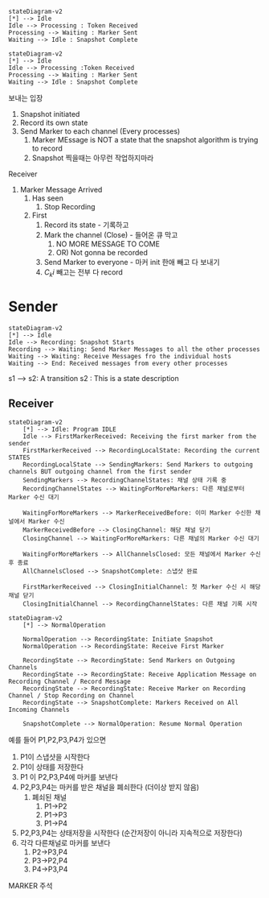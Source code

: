 ```mermaid
stateDiagram-v2
[*] --> Idle
Idle --> Processing : Token Received
Processing --> Waiting : Marker Sent
Waiting --> Idle : Snapshot Complete
```

```mermaid
stateDiagram-v2
[*] --> Idle
Idle --> Processing :Token Received
Processing --> Waiting : Marker Sent
Waiting --> Idle : Snapshot Complete
```

보내는 입장
1. Snapshot initiated
2. Record its own state
3. Send Marker to each channel (Every processes)
	1. Marker MEssage is NOT a state that the snapshot algorithm is trying to record
	2. Snapshot 찍을때는 아무런 작업하지마라

Receiver
1. Marker Message Arrived
	1. Has seen
		1. Stop Recording
	2. First
		1. Record its state - 기록하고
		2. Mark the channel (Close) - 들어온 큐 막고
			1. NO MORE MESSAGE TO COME
			2. OR) Not gonna be recorded
		3. Send Marker to everyone - 마커 init 한애 빼고 다 보내기
		4. $C_ki$ 빼고는 전부 다 record


# Sender
```mermaid
stateDiagram-v2
[*] --> Idle
Idle --> Recording: Snapshot Starts
Recording --> Waiting: Send Marker Messages to all the other processes
Waiting --> Waiting: Receive Messages fro the individual hosts
Waiting --> End: Received messages from every other processes
```
s1 --> s2: A transition
s2 : This is a state description

## Receiver


```mermaid
stateDiagram-v2
    [*] --> Idle: Program IDLE
    Idle --> FirstMarkerReceived: Receiving the first marker from the sender
    FirstMarkerReceived --> RecordingLocalState: Recording the current STATES
    RecordingLocalState --> SendingMarkers: Send Markers to outgoing channels BUT outgoing channel from the first sender
    SendingMarkers --> RecordingChannelStates: 채널 상태 기록 중
    RecordingChannelStates --> WaitingForMoreMarkers: 다른 채널로부터 Marker 수신 대기

    WaitingForMoreMarkers --> MarkerReceivedBefore: 이미 Marker 수신한 채널에서 Marker 수신
    MarkerReceivedBefore --> ClosingChannel: 해당 채널 닫기
    ClosingChannel --> WaitingForMoreMarkers: 다른 채널의 Marker 수신 대기

    WaitingForMoreMarkers --> AllChannelsClosed: 모든 채널에서 Marker 수신 후 종료
    AllChannelsClosed --> SnapshotComplete: 스냅샷 완료

    FirstMarkerReceived --> ClosingInitialChannel: 첫 Marker 수신 시 해당 채널 닫기
    ClosingInitialChannel --> RecordingChannelStates: 다른 채널 기록 시작
```

```mermaid
stateDiagram-v2
    [*] --> NormalOperation

    NormalOperation --> RecordingState: Initiate Snapshot
    NormalOperation --> RecordingState: Receive First Marker

    RecordingState --> RecordingState: Send Markers on Outgoing Channels
    RecordingState --> RecordingState: Receive Application Message on Recording Channel / Record Message
    RecordingState --> RecordingState: Receive Marker on Recording Channel / Stop Recording on Channel
    RecordingState --> SnapshotComplete: Markers Received on All Incoming Channels

    SnapshotComplete --> NormalOperation: Resume Normal Operation
```
예를 들어 P1,P2,P3,P4가 있으면

  

1. P1이 스냅샷을 시작한다
2. P1이 상태를 저장한다
3. P1 이 P2,P3,P4에 마커를 보낸다
4. P2,P3,P4는 마커를 받은 채널을 폐쇠한다 (더이상 받지 않음)
	1. 폐쇠된 채널
		1. P1->P2
		2. P1->P3
		3. P1->P4
5. P2,P3,P4는 상태저장을 시작한다 (순간저장이 아니라 지속적으로 저장한다)
6. 각각 다른채널로 마커를 보낸다
	1. P2->P3,P4
	2. P3->P2,P4
	3. P4->P3,P4


MARKER 주석

```mermaid


`````
